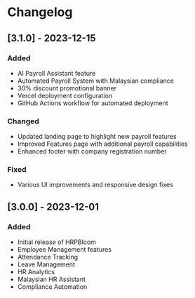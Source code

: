 # Changelog

## [3.1.0] - 2023-12-15

### Added
- AI Payroll Assistant feature
- Automated Payroll System with Malaysian compliance
- 30% discount promotional banner
- Vercel deployment configuration
- GitHub Actions workflow for automated deployment

### Changed
- Updated landing page to highlight new payroll features
- Improved Features page with additional payroll capabilities
- Enhanced footer with company registration number

### Fixed
- Various UI improvements and responsive design fixes

## [3.0.0] - 2023-12-01

### Added
- Initial release of HRPBloom
- Employee Management features
- Attendance Tracking
- Leave Management
- HR Analytics
- Malaysian HR Assistant
- Compliance Automation